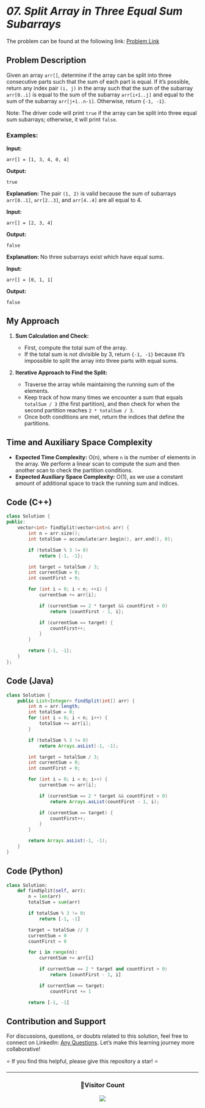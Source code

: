 # *07. Split Array in Three Equal Sum Subarrays*

The problem can be found at the following link: [Problem Link](https://www.geeksforgeeks.org/problems/split-array-in-three-equal-sum-subarrays/1)

## Problem Description

Given an array `arr[]`, determine if the array can be split into three consecutive parts such that the sum of each part is equal. If it’s possible, return any index pair `(i, j)` in the array such that the sum of the subarray `arr[0..i]` is equal to the sum of the subarray `arr[i+1..j]` and equal to the sum of the subarray `arr[j+1..n-1]`. Otherwise, return `{-1, -1}`.

Note: The driver code will print `true` if the array can be split into three equal sum subarrays; otherwise, it will print `false`.

### Examples:

**Input:**
```
arr[] = [1, 3, 4, 0, 4]
```

**Output:**
```
true
```

**Explanation:**
The pair `(1, 2)` is valid because the sum of subarrays `arr[0..1]`, `arr[2..3]`, and `arr[4..4]` are all equal to 4.

**Input:**
```
arr[] = [2, 3, 4]
```

**Output:**
```
false
```

**Explanation:**
No three subarrays exist which have equal sums.

**Input:**
```
arr[] = [0, 1, 1]
```

**Output:**
```
false
```

## My Approach

1. **Sum Calculation and Check:**
   - First, compute the total sum of the array.
   - If the total sum is not divisible by 3, return `{-1, -1}` because it’s impossible to split the array into three parts with equal sums.

2. **Iterative Approach to Find the Split:**
   - Traverse the array while maintaining the running sum of the elements.
   - Keep track of how many times we encounter a sum that equals `totalSum / 3` (the first partition), and then check for when the second partition reaches `2 * totalSum / 3`.
   - Once both conditions are met, return the indices that define the partitions.

## Time and Auxiliary Space Complexity

- **Expected Time Complexity:** O(n), where `n` is the number of elements in the array. We perform a linear scan to compute the sum and then another scan to check the partition conditions.
- **Expected Auxiliary Space Complexity:** O(1), as we use a constant amount of additional space to track the running sum and indices.

## Code (C++)

```cpp
class Solution {
public:
    vector<int> findSplit(vector<int>& arr) {
        int n = arr.size();
        int totalSum = accumulate(arr.begin(), arr.end(), 0);

        if (totalSum % 3 != 0)
            return {-1, -1};

        int target = totalSum / 3;
        int currentSum = 0;
        int countFirst = 0;  

        for (int i = 0; i < n; ++i) {
            currentSum += arr[i];

            if (currentSum == 2 * target && countFirst > 0)
                return {countFirst - 1, i};  

            if (currentSum == target) {
                countFirst++;  
            }
        }

        return {-1, -1};
    }
};
```

## Code (Java)

```java
class Solution {
    public List<Integer> findSplit(int[] arr) {
        int n = arr.length;
        int totalSum = 0;
        for (int i = 0; i < n; i++) {
            totalSum += arr[i];
        }

        if (totalSum % 3 != 0)
            return Arrays.asList(-1, -1);

        int target = totalSum / 3;
        int currentSum = 0;
        int countFirst = 0;  

        for (int i = 0; i < n; i++) {
            currentSum += arr[i];

            if (currentSum == 2 * target && countFirst > 0)
                return Arrays.asList(countFirst - 1, i);  

            if (currentSum == target) {
                countFirst++;  
            }
        }

        return Arrays.asList(-1, -1);
    }
}
```

## Code (Python)

```python
class Solution:
    def findSplit(self, arr):
        n = len(arr)
        totalSum = sum(arr)

        if totalSum % 3 != 0:
            return [-1, -1]

        target = totalSum // 3
        currentSum = 0
        countFirst = 0

        for i in range(n):
            currentSum += arr[i]

            if currentSum == 2 * target and countFirst > 0:
                return [countFirst - 1, i]

            if currentSum == target:
                countFirst += 1

        return [-1, -1]
```

## Contribution and Support

For discussions, questions, or doubts related to this solution, feel free to connect on LinkedIn: [Any Questions](https://www.linkedin.com/in/het-patel-8b110525a/). Let’s make this learning journey more collaborative!

⭐ If you find this helpful, please give this repository a star! ⭐

---

<div align="center">
  <h3><b>📍Visitor Count</b></h3>
</div>

<p align="center">
  <img src="https://profile-counter.glitch.me/Hunterdii/count.svg" />
</p>
